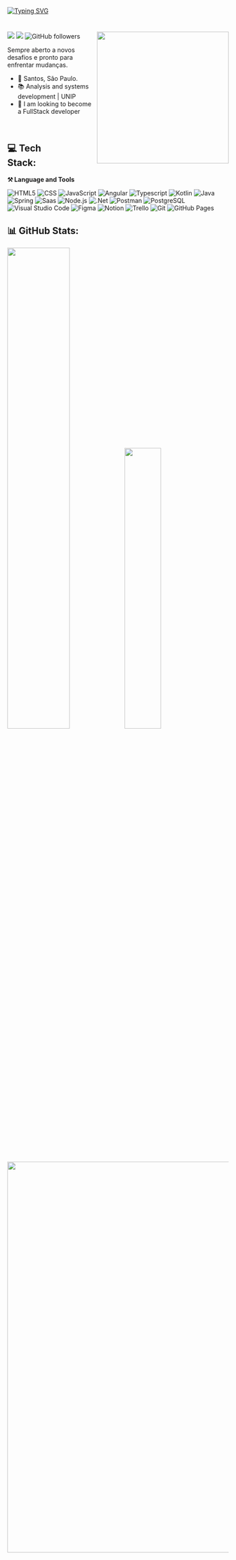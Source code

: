      
[![Typing SVG](https://readme-typing-svg.herokuapp.com/?color=ffffff&size=45&center=true&vCenter=true&width=1000&lines=<Olá,+Eu+Sou+Victor!/>+:%29;<Desenvolvedor+Front-End/>+;<Hello,+I'm+Victor!/>+:%29;<Front-End+Developer/>;)](https://git.io/typing-svg)
#  
<img src="https://raw.githubusercontent.com/MicaelliMedeiros/micaellimedeiros/master/image/computer-illustration.png" min-width="300px" max-width="300px" width="300px" align="right" >
 
  
![](https://komarev.com/ghpvc/?username=victorfdev&color=000000) 
![](https://estruyf-github.azurewebsites.net/api/VisitorHit?user=victorfdev&countColorcountColor&countColor=%232979ff) ![GitHub followers](https://img.shields.io/github/followers/victorfdev?label=Follow&style=social)
   
 
Sempre aberto a novos desafios e pronto para enfrentar mudanças. 

- 📍 Santos, São Paulo. 
- 📚 Analysis and systems development | UNIP
- 🌱 I am looking to become a FullStack developer

<br>
     
## 💻 Tech Stack:               

**⚒️ Language and Tools**  

![HTML5](https://img.shields.io/badge/-HTML5-333333?style=flat&logo=HTML5)
![CSS](https://img.shields.io/badge/-CSS3-333333?style=flat&logo=css3&logoColor=blue)
![JavaScript](https://img.shields.io/badge/-JavaScript-333333?style=flat&logo=javascript)
![Angular](https://img.shields.io/badge/Angular-333333?style=flat&logo=angular&logoColor=ff0331)
![Typescript](https://img.shields.io/badge/TypeScript-333333?style=flat&logo=typescript&logoColor=1d99ff)
![Kotlin](https://img.shields.io/badge/Kotlin-333333?&style=flat&logo=kotlin)
![Java](https://img.shields.io/badge/-Java-333333?style=flat&logo=java)
![Spring](https://img.shields.io/badge/Spring-333333?style=flat&logo=spring&logoColor=green)
![Saas](https://img.shields.io/badge/Sass-333333?style=flat&logo=sass&logoColor=ff1d8a)
![Node.js](https://img.shields.io/badge/-Node.js-333333?style=flat&logo=node.js)
![.Net](https://img.shields.io/badge/-.NET-333333?style=flat&logo=.net)
![Postman](https://img.shields.io/badge/-Postman-333333?style=flat&logo=postman)
![PostgreSQL](https://img.shields.io/badge/PostgreSQL-333333?style=flat&logo=postgresql&logoColor=white)
![Visual Studio Code](https://img.shields.io/badge/-Visual%20Studio%20Code-333333?style=flat&logo=visual-studio-code&logoColor=007ACC)
![Figma](https://img.shields.io/badge/-Figma-333333?style=flat&logo=figma)
![Notion](https://img.shields.io/badge/-Notion-333333?style=flat&logo=notion)
![Trello](https://img.shields.io/badge/-Trello-333333?style=flat&logo=Trello&logoColor=blue)
![Git](https://img.shields.io/badge/Git-333333?style=flat&logo=git)
![GitHub Pages](https://img.shields.io/badge/-GitHub-333333?style=flat&logo=GitHub)

## 📊 GitHub Stats:

<picture><img src="https://github-readme-stats.vercel.app/api?username=victorfdev&show_icons=true&include_all_commits=true&theme=radical&hide_border=true" width=53% height=53%/></picture><picture><img src="https://github-readme-stats.vercel.app/api/top-langs/?username=victorfdev&langs_count=8&layout=compact&theme=radical&hide_border=true" width=40.5% height=40.5%/></picture>

<picture><img src="https://github-readme-activity-graph.vercel.app/graph?username=victorfdev&theme=redical&hide_border=true" style="width: 890px;"/></picture>

<p align="center">
<img src="https://metrics.lecoq.io/victorfdev/> 
</p>
